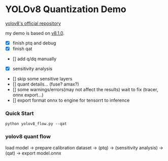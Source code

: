 # YOLOv8 Quantization Demo

[yolov8's official repository](https://github.com/ultralytics/ultralytics)

my demo is based on [v8.1.0](https://github.com/ultralytics/ultralytics/releases/tag/v8.1.0).

- [x] finish ptq and debug
- [x] finish qat
- [] add q/dq manually
- [x] sensitivity analysis
- [] skip some sensitive layers
- [] quant details... (fuse? amax?)
- [] some warnings/errors(may not affect the results) wait to fix (tracer, onnx export...)
- [] export format onnx to engine for tensorrt to inference

### Quick Start
```shell
python yolov8_flow.py --qat
```

### yolov8 quant flow

load model -> prepare calibration dataset -> (ptq) -> (sensitivity analysis) -> (qat) -> export model.onnx